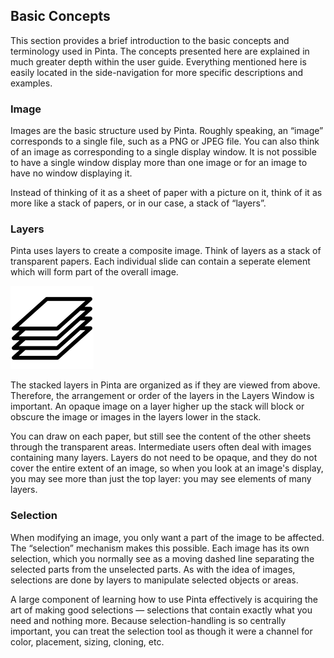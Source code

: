## __Basic Concepts__ ##

This section provides a brief introduction to the basic concepts and terminology used in Pinta. The concepts presented here are explained in much greater depth within the user guide. Everything mentioned here is easily located in the side-navigation for more specific descriptions and examples. 

### __Image__ ###

Images are the basic structure used by Pinta. Roughly speaking, an “image” corresponds to a single file, such as a PNG or JPEG file. You can also think of an image as corresponding to a single display window. It is not possible to have a single window display more than one image or for an image to have no window displaying it. 

Instead of thinking of it as a sheet of paper with a picture on it, think of it as more like a stack of papers, or in our case, a stack of “layers”.

### __Layers__ ###

Pinta uses layers to create a composite image. Think of layers as a stack of transparent papers. Each individual slide can contain a seperate element which will form part of the overall image.

![Stacked Layer](img/stacked.png)

The stacked layers in Pinta are organized as if they are viewed from above. Therefore, the arrangement or order of the layers in the Layers Window is important. An opaque image on a layer higher up the stack will block or obscure the image or images in the layers lower in the stack.

You can draw on each paper, but still see the content of the other sheets through the transparent areas. Intermediate users often deal with images containing many layers. Layers do not need to be opaque, and they do not cover the entire extent of an image, so when you look at an image's display, you may see more than just the top layer: you may see elements of many layers. 

### __Selection__ ###

When modifying an image, you only want a part of the image to be affected. The “selection” mechanism makes this possible. Each image has its own selection, which you normally see as a moving dashed line separating the selected parts from the unselected parts. As with the idea of images, selections are done by layers to manipulate selected objects or areas.

A large component of learning how to use Pinta effectively is acquiring the art of making good selections — selections that contain exactly what you need and nothing more. Because selection-handling is so centrally important, you can treat the selection tool as though it were a channel for color, placement, sizing, cloning, etc.